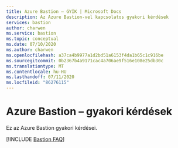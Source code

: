 ```yaml
---
title: Azure Bastion – GYIK | Microsoft Docs
description: Az Azure Bastion-vel kapcsolatos gyakori kérdések
services: bastion
author: charwen
ms.service: bastion
ms.topic: conceptual
ms.date: 07/10/2020
ms.author: charwen
ms.openlocfilehash: a37ca4b9977a1d2bd51a6153f4da1b65c1c916be
ms.sourcegitcommit: 0b2367b4a9171cac4a706ae9f516e108e25db30c
ms.translationtype: MT
ms.contentlocale: hu-HU
ms.lasthandoff: 07/11/2020
ms.locfileid: "86276115"
---
```

# <a name="azure-bastion-faq"></a>Azure Bastion – gyakori kérdések

Ez az Azure Bastion gyakori kérdései.

[!INCLUDE [Bastion FAQ](../../includes/bastion-faq-include.md)]
